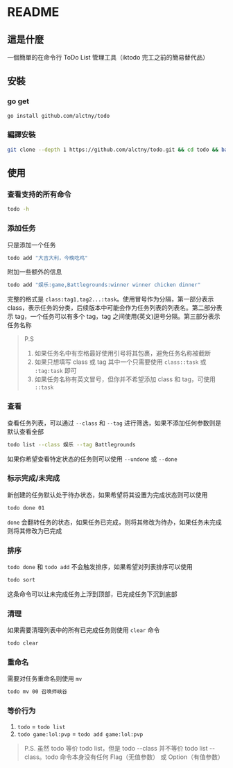 # README

## 這是什麼

一個簡單的在命令行 ToDo List 管理工具（iktodo 完工之前的簡易替代品）

## 安裝

### go get

```bash
go install github.com/alctny/todo
```

### 編譯安裝

```bash
git clone --depth 1 https://github.com/alctny/todo.git && cd todo && bash install.sh
```

## 使用

### 查看支持的所有命令

```sh
todo -h
```

### 添加任务

只是添加一个任务

```sh
todo add "大吉大利，今晚吃鸡"
```

附加一些额外的信息

```sh
todo add "娱乐:game,Battlegrounds:winner winner chicken dinner"
```

完整的格式是 `class:tag1,tag2...:task`。使用冒号作为分隔，第一部分表示 class，表示任务的分类，后续版本中可能会作为任务列表的列表名。第二部分表示 tag，一个任务可以有多个 tag，tag 之间使用(英文)逗号分隔。第三部分表示任务名称

> P.S
>
> 1. 如果任务名中有空格最好使用引号将其包裹，避免任务名称被截断
> 2. 如果只想填写 class 或 tag 其中一个只需要使用 `class::task` 或 `:tag:task` 即可
> 3. 如果任务名称有英文冒号，但你并不希望添加 class 和 tag，可使用 `::task`
>

### 查看

查看任务列表，可以通过 `--class` 和 `--tag` 进行筛选，如果不添加任何参数则是默认查看全部

```sh
todo list --class 娱乐 --tag Battlegrounds
```

如果你希望查看特定状态的任务则可以使用 `--undone` 或 `--done`

### 标示完成/未完成

新创建的任务默认处于待办状态，如果希望将其设置为完成状态则可以使用

```sh
todo done 01
```

`done` 会翻转任务的状态，如果任务已完成，则将其修改为待办，如果任务未完成则将其修改为已完成

### 排序

`todo done` 和 `todo add` 不会触发排序，如果希望对列表排序可以使用

```sh
todo sort
```

这条命令可以让未完成任务上浮到顶部，已完成任务下沉到底部

### 清理

如果需要清理列表中的所有已完成任务则使用 `clear` 命令

```sh
todo clear
```

### 重命名

需要对任务重命名则使用 `mv`

```sh
todo mv 00 召唤师峡谷
```

### 等价行为

1. `todo` = `todo list`
2. `todo game:lol:pvp` = `todo add game:lol:pvp`

> P.S. 虽然 todo 等价 todo list，但是 todo --class 并不等价 todo list --class。todo 命令本身没有任何 Flag（无值参数） 或 Option（有值参数）
